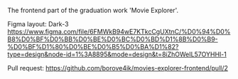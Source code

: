 The frontend part of the graduation work 'Movie Explorer'.

Figma layout:
Dark-3
https://www.figma.com/file/6FMWkB94wE7KTkcCgUXtnC/%D0%94%D0%B8%D0%BF%D0%BB%D0%BE%D0%BC%D0%BD%D1%8B%D0%B9-%D0%BF%D1%80%D0%BE%D0%B5%D0%BA%D1%82?type=design&node-id=1%3A8895&mode=design&t=8iZhOWeIL57OYHHl-1

Pull request:
https://github.com/borove4ik/movies-explorer-frontend/pull/2